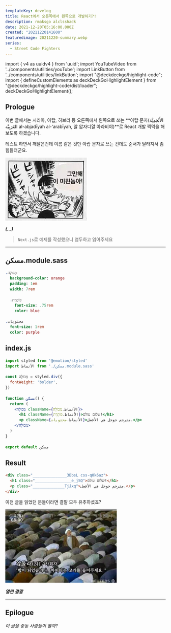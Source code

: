 ```yaml
---
templateKey: develog
title: React에서 오른쪽에서 왼쪽으로 개발하기?!
description: rmaksgo alclsshadk
date: 2021-12-20T05:16:00.000Z
created: "20211220141600"
featuredimage: 20211220-summary.webp
series:
  - Street Code Fighters
---
```

import { v4 as uuidv4 } from 'uuid';
import YouTubeVideo from '../components/utilities/youTube';
import LinkButton from '../components/utilities/linkButton';
import "@deckdeckgo/highlight-code";
import { defineCustomElements as deckDeckGoHighlightElement } from "@deckdeckgo/highlight-code/dist/loader";
deckDeckGoHighlightElement();

## Prologue

이번 글에서는 시리아, 아랍, 히브리 등 오른쪽에서 왼쪽으로 쓰는 **아랍 문자(الأَبْجَدِيَّة العَرَبِيَّة al-abjadīyah al-ʻarabīyah, 알 압자디얄 아라비야)**로 React 개발 찍먹을 해보도록 하겠습니다.

테스트 하면서 깨달은건데 이름 같은 것만 아랍 문자로 쓰는 건데도 순서가 달라져서 좀 힘들더군요.

![](20211220-stop-it.webp)

**_(...)_**

> `Next.js`로 예제를 작성했으니 염두하고 읽어주세요

---

## مسكن.module.sass

```sass
.מְכוֹלָה
  background-color: orange
  padding: 1em
  width: 7rem

  .כּוֹתֶרֶת
    font-size: .75rem
    color: blue

.محتويات
  font-size: 1rem
  color: purple
```

## index.js

```jsx
import styled from '@emotion/styled'
import الأنماط from './مسكن.module.sass'

const מְכוֹלָה = styled.div({
  fontWeight: 'bolder',
})

function مسكن() {
  return (
    <מְכוֹלָה className={الأنماط.מְכוֹלָה}>
      <h1 className={الأنماط.כּוֹתֶרֶת}>שלום עולם!</h1>
      <p className={الأنماط.محتويات}>مترجم جوجل هي الأفضل.</p>
    </מְכוֹלָה>
  )
}

export default مسكن
```

## Result

```html
<div class="_______________3BbsL css-q0k6az">
  <h1 class="________________e_jSQ">שלום עולם!</h1>
  <p class="______________TjJxq">مترجم جوجل هي الأفضل.</p>
</div>
```

이전 글을 읽었던 분들이라면 결말 모두 유추하셨죠?

![](20211220-mafia.webp)

**_열린 결말_**

---

## Epilogue

*이 글을 중동 사람들이 볼까?*

